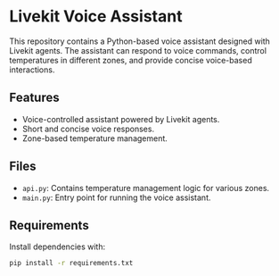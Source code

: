 # Livekit Voice Assistant

This repository contains a Python-based voice assistant designed with Livekit agents. The assistant can respond to voice commands, control temperatures in different zones, and provide concise voice-based interactions.

## Features

- Voice-controlled assistant powered by Livekit agents.
- Short and concise voice responses.
- Zone-based temperature management.

## Files

- `api.py`: Contains temperature management logic for various zones.
- `main.py`: Entry point for running the voice assistant.

## Requirements

Install dependencies with:
```bash
pip install -r requirements.txt
